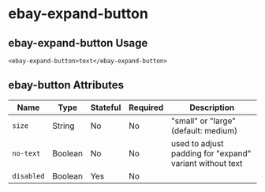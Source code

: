 # ebay-expand-button

## ebay-expand-button Usage

```marko
<ebay-expand-button>text</ebay-expand-button>
```

## ebay-button Attributes

Name | Type | Stateful | Required | Description
--- | --- | --- | --- | ---
`size` | String | No | No | "small" or "large" (default: medium)
`no-text` | Boolean | No | No | used to adjust padding for "expand" variant without text
`disabled` | Boolean | Yes | No |
